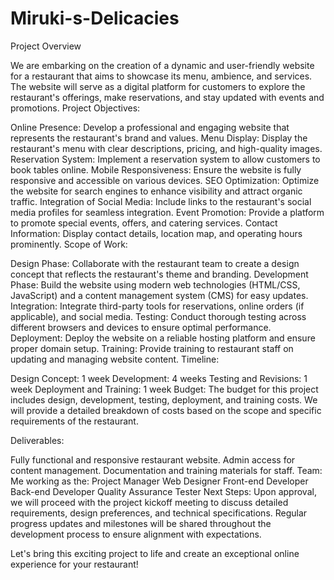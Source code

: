 # Miruki-s-Delicacies
Project Overview

We are embarking on the creation of a dynamic and user-friendly website for a restaurant that aims to showcase its menu, ambience, and services. The website will serve as a digital platform for customers to explore the restaurant's offerings, make reservations, and stay updated with events and promotions.
Project Objectives:

Online Presence: Develop a professional and engaging website that represents the restaurant's brand and values.
Menu Display: Display the restaurant's menu with clear descriptions, pricing, and high-quality images.
Reservation System: Implement a reservation system to allow customers to book tables online.
Mobile Responsiveness: Ensure the website is fully responsive and accessible on various devices.
SEO Optimization: Optimize the website for search engines to enhance visibility and attract organic traffic.
Integration of Social Media: Include links to the restaurant's social media profiles for seamless integration.
Event Promotion: Provide a platform to promote special events, offers, and catering services.
Contact Information: Display contact details, location map, and operating hours prominently.
Scope of Work:

Design Phase: Collaborate with the restaurant team to create a design concept that reflects the restaurant's theme and branding.
Development Phase: Build the website using modern web technologies (HTML/CSS, JavaScript) and a content management system (CMS) for easy updates.
Integration: Integrate third-party tools for reservations, online orders (if applicable), and social media.
Testing: Conduct thorough testing across different browsers and devices to ensure optimal performance.
Deployment: Deploy the website on a reliable hosting platform and ensure proper domain setup.
Training: Provide training to restaurant staff on updating and managing website content.
Timeline:

Design Concept: 1 week
Development: 4 weeks
Testing and Revisions: 1 week
Deployment and Training: 1 week
Budget:
The budget for this project includes design, development, testing, deployment, and training costs. We will provide a detailed breakdown of costs based on the scope and specific requirements of the restaurant.

Deliverables:

Fully functional and responsive restaurant website.
Admin access for content management.
Documentation and training materials for staff.
Team:
Me working as the:
Project Manager
Web Designer
Front-end Developer
Back-end Developer
Quality Assurance Tester
Next Steps:
Upon approval, we will proceed with the project kickoff meeting to discuss detailed requirements, design preferences, and technical specifications. Regular progress updates and milestones will be shared throughout the development process to ensure alignment with expectations.

Let's bring this exciting project to life and create an exceptional online experience for your restaurant!






